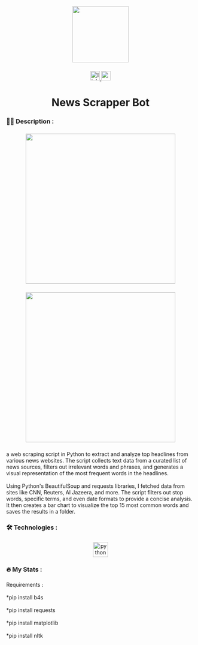<div align="center">
  <img height="150" src="https://camo.githubusercontent.com/62da68eb62b1e5f175f7d1f0191dd89a653d7908feb22d37d4a0ab07365d6791/68747470733a2f2f6d656469612e67697068792e636f6d2f6d656469612f4d3967624264396e6244724f5475314d71782f67697068792e676966"  />
</div>

###

<div align="center">
  <a href="https://www.linkedin.com/in/badis-jlassi-600606156/" target="_blank">
    <img src="https://img.shields.io/static/v1?message=LinkedIn&logo=linkedin&label=&color=0077B5&logoColor=white&labelColor=&style=for-the-badge" height="25" alt="linkedin logo"  />
  </a>
  <a href="badisjlassi86@gmail.com" target="_blank">
    <img src="https://img.shields.io/static/v1?message=Gmail&logo=gmail&label=&color=D14836&logoColor=white&labelColor=&style=for-the-badge" height="25" alt="gmail logo"  />
  </a>
</div>

###

<h1 align="center">News Scrapper Bot</h1>

###

<h3 align="left">👩‍💻  Description :</h3>

###

<div align="center">
  <img height="400" src="https://i.ibb.co/YPryZSX/Blue-Modern-Cleaning-Service-Instagram-Post.png"  />
</div>

###

<div align="center">
  <img height="400" src="https://i.ibb.co/VTSxX1T/Blue-Modern-Cleaning-Service-Instagram-Post-1.png"  />
</div>

###

<p align="left">a web scraping script in Python to extract and analyze top headlines from various news websites. The script collects text data from a curated list of news sources, filters out irrelevant words and phrases, and generates a visual representation of the most frequent words in the headlines.<br><br>Using Python's BeautifulSoup and requests libraries, I fetched data from sites like CNN, Reuters, Al Jazeera, and more. The script filters out stop words, specific terms, and even date formats to provide a concise analysis. It then creates a bar chart to visualize the top 15 most common words and saves the results in a folder.</p>

###

<h3 align="left">🛠 Technologies :</h3>

###

<div align="center">
  <img src="https://cdn.jsdelivr.net/gh/devicons/devicon/icons/python/python-original.svg" height="40" alt="python logo"  />
</div>

###

<h3 align="left">🔥   My Stats :</h3>

###

<div align="center">
</div>

###

<p align="left">Requirements :<br><br>*pip install b4s<br><br>*pip install requests<br><br>*pip install matplotlib<br><br>*pip install  nltk</p>

###
